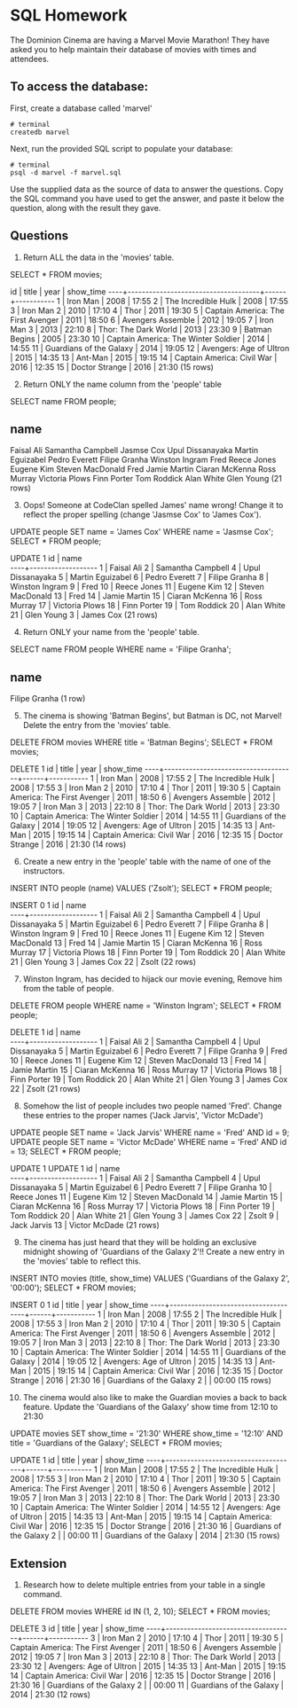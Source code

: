 # SQL Homework

The Dominion Cinema are having a Marvel Movie Marathon! They have asked you to help maintain their database of movies with times and attendees.

## To access the database:

First, create a database called 'marvel'
```
# terminal
createdb marvel
```

Next, run the provided SQL script to populate your database:
```
# terminal
psql -d marvel -f marvel.sql
``` 

Use the supplied data as the source of data to answer the questions.  Copy the SQL command you have used to get the answer, and paste it below the question, along with the result they gave.

## Questions

1. Return ALL the data in the 'movies' table.

SELECT * FROM movies; 

id |                title                | year | show_time 
----+-------------------------------------+------+-----------
  1 | Iron Man                            | 2008 | 17:55
  2 | The Incredible Hulk                 | 2008 | 17:55
  3 | Iron Man 2                          | 2010 | 17:10
  4 | Thor                                | 2011 | 19:30
  5 | Captain America: The First Avenger  | 2011 | 18:50
  6 | Avengers Assemble                   | 2012 | 19:05
  7 | Iron Man 3                          | 2013 | 22:10
  8 | Thor: The Dark World                | 2013 | 23:30
  9 | Batman Begins                       | 2005 | 23:30
 10 | Captain America: The Winter Soldier | 2014 | 14:55
 11 | Guardians of the Galaxy             | 2014 | 19:05
 12 | Avengers: Age of Ultron             | 2015 | 14:35
 13 | Ant-Man                             | 2015 | 19:15
 14 | Captain America: Civil War          | 2016 | 12:35
 15 | Doctor Strange                      | 2016 | 21:30
(15 rows)



2. Return ONLY the name column from the 'people' table

SELECT name FROM people;

name        
-------------------
 Faisal Ali
 Samantha Campbell
 Jasmse Cox
 Upul Dissanayaka
 Martin Eguizabel
 Pedro Everett
 Filipe Granha
 Winston Ingram
 Fred
 Reece Jones
 Eugene Kim
 Steven MacDonald
 Fred
 Jamie Martin
 Ciaran McKenna
 Ross Murray
 Victoria Plows
 Finn Porter
 Tom Roddick
 Alan White
 Glen Young
(21 rows)



3. Oops! Someone at CodeClan spelled James' name wrong! Change it to reflect the proper spelling (change 'Jasmse Cox' to 'James Cox').

UPDATE people SET name = 'James Cox' WHERE name = 'Jasmse Cox';
SELECT * FROM people;

UPDATE 1
 id |       name        
----+-------------------
  1 | Faisal Ali
  2 | Samantha Campbell
  4 | Upul Dissanayaka
  5 | Martin Eguizabel
  6 | Pedro Everett
  7 | Filipe Granha
  8 | Winston Ingram
  9 | Fred
 10 | Reece Jones
 11 | Eugene Kim
 12 | Steven MacDonald
 13 | Fred
 14 | Jamie Martin
 15 | Ciaran McKenna
 16 | Ross Murray
 17 | Victoria Plows
 18 | Finn Porter
 19 | Tom Roddick
 20 | Alan White
 21 | Glen Young
  3 | James Cox
(21 rows)



4. Return ONLY your name from the 'people' table.

SELECT name FROM people WHERE name = 'Filipe Granha';

  name      
---------------
 Filipe Granha
(1 row)



5. The cinema is showing 'Batman Begins', but Batman is DC, not Marvel! Delete the entry from the 'movies' table.

DELETE FROM movies WHERE title = 'Batman Begins';
SELECT * FROM movies;

DELETE 1
 id |                title                | year | show_time 
----+-------------------------------------+------+-----------
  1 | Iron Man                            | 2008 | 17:55
  2 | The Incredible Hulk                 | 2008 | 17:55
  3 | Iron Man 2                          | 2010 | 17:10
  4 | Thor                                | 2011 | 19:30
  5 | Captain America: The First Avenger  | 2011 | 18:50
  6 | Avengers Assemble                   | 2012 | 19:05
  7 | Iron Man 3                          | 2013 | 22:10
  8 | Thor: The Dark World                | 2013 | 23:30
 10 | Captain America: The Winter Soldier | 2014 | 14:55
 11 | Guardians of the Galaxy             | 2014 | 19:05
 12 | Avengers: Age of Ultron             | 2015 | 14:35
 13 | Ant-Man                             | 2015 | 19:15
 14 | Captain America: Civil War          | 2016 | 12:35
 15 | Doctor Strange                      | 2016 | 21:30
(14 rows)



6. Create a new entry in the 'people' table with the name of one of the instructors.

INSERT INTO people (name) VALUES ('Zsolt');
SELECT * FROM people;

INSERT 0 1
 id |       name        
----+-------------------
  1 | Faisal Ali
  2 | Samantha Campbell
  4 | Upul Dissanayaka
  5 | Martin Eguizabel
  6 | Pedro Everett
  7 | Filipe Granha
  8 | Winston Ingram
  9 | Fred
 10 | Reece Jones
 11 | Eugene Kim
 12 | Steven MacDonald
 13 | Fred
 14 | Jamie Martin
 15 | Ciaran McKenna
 16 | Ross Murray
 17 | Victoria Plows
 18 | Finn Porter
 19 | Tom Roddick
 20 | Alan White
 21 | Glen Young
  3 | James Cox
 22 | Zsolt
(22 rows)



7. Winston Ingram, has decided to hijack our movie evening, Remove him from the table of people.

DELETE FROM people WHERE name = 'Winston Ingram';
SELECT * FROM people;

DELETE 1
 id |       name        
----+-------------------
  1 | Faisal Ali
  2 | Samantha Campbell
  4 | Upul Dissanayaka
  5 | Martin Eguizabel
  6 | Pedro Everett
  7 | Filipe Granha
  9 | Fred
 10 | Reece Jones
 11 | Eugene Kim
 12 | Steven MacDonald
 13 | Fred
 14 | Jamie Martin
 15 | Ciaran McKenna
 16 | Ross Murray
 17 | Victoria Plows
 18 | Finn Porter
 19 | Tom Roddick
 20 | Alan White
 21 | Glen Young
  3 | James Cox
 22 | Zsolt
(21 rows)



8. Somehow the list of people includes two people named 'Fred'. Change these entries to the proper names ('Jack Jarvis', 'Victor McDade')

UPDATE people SET name = 'Jack Jarvis' WHERE name = 'Fred' AND id = 9;
UPDATE people SET name = 'Victor McDade' WHERE name = 'Fred' AND id = 13;
SELECT * FROM people;

UPDATE 1
UPDATE 1
 id |       name        
----+-------------------
  1 | Faisal Ali
  2 | Samantha Campbell
  4 | Upul Dissanayaka
  5 | Martin Eguizabel
  6 | Pedro Everett
  7 | Filipe Granha
 10 | Reece Jones
 11 | Eugene Kim
 12 | Steven MacDonald
 14 | Jamie Martin
 15 | Ciaran McKenna
 16 | Ross Murray
 17 | Victoria Plows
 18 | Finn Porter
 19 | Tom Roddick
 20 | Alan White
 21 | Glen Young
  3 | James Cox
 22 | Zsolt
  9 | Jack Jarvis
 13 | Victor McDade
(21 rows)



9. The cinema has just heard that they will be holding an exclusive midnight showing of 'Guardians of the Galaxy 2'!! Create a new entry in the 'movies' table to reflect this.

INSERT INTO movies (title, show_time) VALUES ('Guardians of the Galaxy 2', '00:00');
SELECT * FROM movies;

INSERT 0 1
 id |                title                | year | show_time 
----+-------------------------------------+------+-----------
  1 | Iron Man                            | 2008 | 17:55
  2 | The Incredible Hulk                 | 2008 | 17:55
  3 | Iron Man 2                          | 2010 | 17:10
  4 | Thor                                | 2011 | 19:30
  5 | Captain America: The First Avenger  | 2011 | 18:50
  6 | Avengers Assemble                   | 2012 | 19:05
  7 | Iron Man 3                          | 2013 | 22:10
  8 | Thor: The Dark World                | 2013 | 23:30
 10 | Captain America: The Winter Soldier | 2014 | 14:55
 11 | Guardians of the Galaxy             | 2014 | 19:05
 12 | Avengers: Age of Ultron             | 2015 | 14:35
 13 | Ant-Man                             | 2015 | 19:15
 14 | Captain America: Civil War          | 2016 | 12:35
 15 | Doctor Strange                      | 2016 | 21:30
 16 | Guardians of the Galaxy 2           |      | 00:00
(15 rows)



10. The cinema would also like to make the Guardian movies a back to back feature. Update the 'Guardians of the Galaxy' show time from 12:10 to 21:30

UPDATE movies SET show_time = '21:30' WHERE show_time = '12:10' AND title = 'Guardians of the Galaxy';
SELECT * FROM movies;

UPDATE 1
 id |                title                | year | show_time 
----+-------------------------------------+------+-----------
  1 | Iron Man                            | 2008 | 17:55
  2 | The Incredible Hulk                 | 2008 | 17:55
  3 | Iron Man 2                          | 2010 | 17:10
  4 | Thor                                | 2011 | 19:30
  5 | Captain America: The First Avenger  | 2011 | 18:50
  6 | Avengers Assemble                   | 2012 | 19:05
  7 | Iron Man 3                          | 2013 | 22:10
  8 | Thor: The Dark World                | 2013 | 23:30
 10 | Captain America: The Winter Soldier | 2014 | 14:55
 12 | Avengers: Age of Ultron             | 2015 | 14:35
 13 | Ant-Man                             | 2015 | 19:15
 14 | Captain America: Civil War          | 2016 | 12:35
 15 | Doctor Strange                      | 2016 | 21:30
 16 | Guardians of the Galaxy 2           |      | 00:00
 11 | Guardians of the Galaxy             | 2014 | 21:30
(15 rows)



## Extension

1. Research how to delete multiple entries from your table in a single command.

DELETE FROM movies WHERE id IN (1, 2, 10);
SELECT * FROM movies;

DELETE 3
 id |               title                | year | show_time 
----+------------------------------------+------+-----------
  3 | Iron Man 2                         | 2010 | 17:10
  4 | Thor                               | 2011 | 19:30
  5 | Captain America: The First Avenger | 2011 | 18:50
  6 | Avengers Assemble                  | 2012 | 19:05
  7 | Iron Man 3                         | 2013 | 22:10
  8 | Thor: The Dark World               | 2013 | 23:30
 12 | Avengers: Age of Ultron            | 2015 | 14:35
 13 | Ant-Man                            | 2015 | 19:15
 14 | Captain America: Civil War         | 2016 | 12:35
 15 | Doctor Strange                     | 2016 | 21:30
 16 | Guardians of the Galaxy 2          |      | 00:00
 11 | Guardians of the Galaxy            | 2014 | 21:30
(12 rows)

